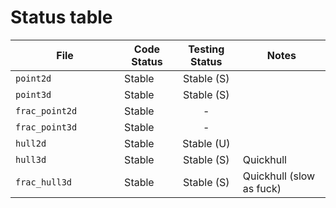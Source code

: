 # Status table

| File                        | Code Status  | Testing Status | Notes |
|-----------------------------|--------------|:--------------:|-------|
|`point2d                    `| Stable       | Stable (S)     | |
|`point3d                    `| Stable       | Stable (S)     | |
|`frac_point2d               `| Stable       | -              | |
|`frac_point3d               `| Stable       | -              | |
|`hull2d                     `| Stable       | Stable (U)     | |
|`hull3d                     `| Stable       | Stable (S)     | Quickhull |
|`frac_hull3d                `| Stable       | Stable (S)     | Quickhull (slow as fuck) |
